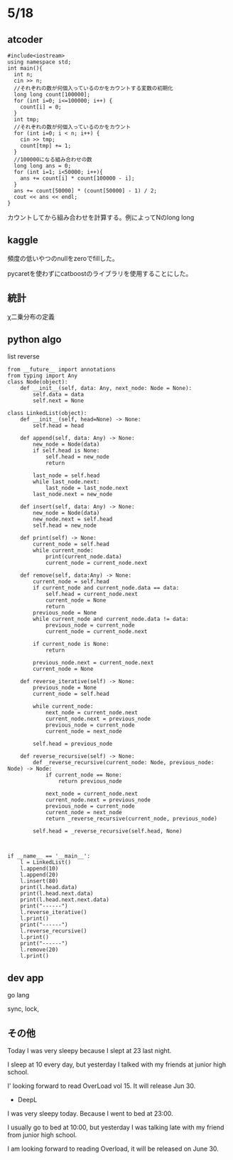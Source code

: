 # 5/18

## atcoder
```
#include<iostream>
using namespace std;
int main(){
  int n;
  cin >> n;
  //それぞれの数が何個入っているのかをカウントする変数の初期化
  long long count[100000];
  for (int i=0; i<=100000; i++) {
    count[i] = 0;
  }
  int tmp;
  //それぞれの数が何個入っているのかをカウント
  for (int i=0; i < n; i++) {
    cin >> tmp;
    count[tmp] += 1;
  }
  //100000になる組み合わせの数
  long long ans = 0;
  for (int i=1; i<50000; i++){
    ans += count[i] * count[100000 - i];
  }
  ans += count[50000] * (count[50000] - 1) / 2;
  cout << ans << endl;
}
```

カウントしてから組み合わせを計算する。例によってNのlong long

## kaggle
頻度の低いやつのnullをzeroでfillした。

pycaretを使わずにcatboostのライブラリを使用することにした。

## 統計
χ二乗分布の定義

## python algo

list reverse

```
from __future__ import annotations
from typing import Any
class Node(object):
    def __init__(self, data: Any, next_node: Node = None):
        self.data = data
        self.next = None

class LinkedList(object):
    def __init__(self, head=None) -> None:
        self.head = head

    def append(self, data: Any) -> None:
        new_node = Node(data)
        if self.head is None:
            self.head = new_node
            return

        last_node = self.head
        while last_node.next:
            last_node = last_node.next
        last_node.next = new_node

    def insert(self, data: Any) -> None:
        new_node = Node(data)
        new_node.next = self.head
        self.head = new_node

    def print(self) -> None:
        current_node = self.head
        while current_node:
            print(current_node.data)
            current_node = current_node.next
    
    def remove(self, data:Any) -> None:
        current_node = self.head
        if current_node and current_node.data == data:
            self.head = current_node.next
            current_node = None
            return
        previous_node = None
        while current_node and current_node.data != data:
            previous_node = current_node
            current_node = current_node.next

        if current_node is None:
            return

        previous_node.next = current_node.next
        current_node = None

    def reverse_iterative(self) -> None:
        previous_node = None
        current_node = self.head

        while current_node:
            next_node = current_node.next
            current_node.next = previous_node
            previous_node = current_node
            current_node = next_node

        self.head = previous_node

    def reverse_recursive(self) -> None:
        def _reverse_recursive(current_node: Node, previous_node: Node) -> Node:
            if current_node == None:
                return previous_node

            next_node = current_node.next
            current_node.next = previous_node
            previous_node = current_node
            current_node = next_node
            return _reverse_recursive(current_node, previous_node)

        self.head = _reverse_recursive(self.head, None)
            


if __name__ == '__main__':
    l = LinkedList()
    l.append(10)
    l.append(20)
    l.insert(80)
    print(l.head.data)
    print(l.head.next.data)
    print(l.head.next.next.data)
    print("------")
    l.reverse_iterative()
    l.print()
    print("------")
    l.reverse_recursive()
    l.print()
    print("------")
    l.remove(20)
    l.print()

```

## dev app

go lang

sync, lock, 

## その他

Today I was very sleepy because I slept at 23 last night.

I sleep at 10 every day, but yesterday I talked with my friends at junior high school.

I' looking forward to read OverLoad vol 15. It will release Jun 30.

- DeepL

I was very sleepy today. Because I went to bed at 23:00.

I usually go to bed at 10:00, but yesterday I was talking late with my friend from junior high school.

I am looking forward to reading Overload, it will be released on June 30.


